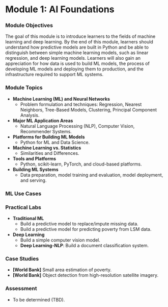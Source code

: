# Module 1: AI Foundations

### Module Objectives
The goal of this module is to introduce learners to the fields of machine learning and deep learning. By the end of this module, learners should understand how predictive models are built in Python and be able to distinguish between simple machine learning models, such as linear regression, and deep learning models. Learners will also gain an appreciation for how data is used to build ML models, the process of developing ML models and deploying them to production, and the infrastructure required to support ML systems.

### Module Topics
- **Machine Learning (ML) and Neural Networks**  
  - Problem formulation and techniques: Regression, Nearest Neighbors, Tree-Based Models, Clustering, Principal Component Analysis.
- **Major ML Application Areas**  
  - Natural Language Processing (NLP), Computer Vision, Recommender Systems.
- **Platforms for Building ML Models**  
  - Python for ML and Data Science.
- **Machine Learning vs. Statistics**  
  - Similarities and Differences.
- **Tools and Platforms**  
  - Python, scikit-learn, PyTorch, and cloud-based platforms.
- **Building ML Systems**  
  - Data preparation, model training and evaluation, model deployment, and serving.

### ML Use Cases

### Practical Labs
- **Traditional ML**
  - Build a predictive model to replace/impute missing data.
  - Build a predictive model for predicting poverty from LSM data.
- **Deep Learning**
  - Build a simple computer vision model.
  - **Deep Learning-NLP**: Build a document classification system.

### Case Studies
- **[World Bank]** Small area estimation of poverty.
- **[World Bank]** Object detection from high-resolution satellite imagery.

### Assessment
- To be determined (TBD).